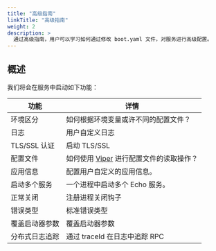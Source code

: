 ```yaml
---
title: "高级指南"
linkTitle: "高级指南"
weight: 2
description: >
  通过高级指南，用户可以学习如何通过修改 boot.yaml 文件，对服务进行高级配置。
---
```


## 概述
我们将会在服务中启动如下功能：

| 功能 | 详情 |
| ---- | ---- |
| 环境区分 | 如何根据环境变量或许不同的配置文件？|
| 日志 | 用户自定义日志 |
| TLS/SSL 认证 | 启动 TLS/SSL |
| 配置文件 | 如何使用 [Viper](https://github.com/spf13/viper) 进行配置文件的读取操作？ |
| 应用信息 | 配置用户自定义的应用信息。|
| 启动多个服务 | 一个进程中启动多个 Echo 服务。 |
| 正常关闭 | 注册进程关闭钩子 |
| 错误类型 | 标准错误类型 |
| 覆盖启动器参数 | 覆盖启动器参数 |
| 分布式日志追踪 | 通过 traceId 在日志中追踪 RPC | 
